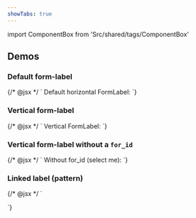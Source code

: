```yaml
---
showTabs: true
---
```


import ComponentBox from 'Src/shared/tags/ComponentBox'

## Demos

### Default form-label

<ComponentBox data-visual-test="form-label-default">
	{/* @jsx */ `
<FormLabel for_id="alone-1">
  Default horizontal FormLabel:
</FormLabel>
<Checkbox id="alone-1" label="Checkbox" />
	`}
</ComponentBox>

### Vertical form-label

<ComponentBox data-visual-test="form-label-vertical">
	{/* @jsx */ `
<FormLabel for_id="alone-2" label_direction="vertical">
  Vertical FormLabel:
</FormLabel>
<Checkbox id="alone-2" label="Checkbox" />
	`}
</ComponentBox>

### Vertical form-label without a `for_id`

<ComponentBox>
	{/* @jsx */ `
<FormLabel vertical={true}>
  Without for_id (select me):
</FormLabel>
<Checkbox label="Checkbox" />
	`}
</ComponentBox>

### Linked label (pattern)

<ComponentBox>
	{/* @jsx */ `
<form className="dnb-form">
  <div className="dnb-form__item">
    <div className="dnb-form__cell">
      <FormLabel
        for_id="switch-1"
        text="Form Label (click me):"
      />
    </div>
    <div className="dnb-form__cell">
      <Switch
        id="switch-1"
        value="Value of switch"
      />
    </div>
  </div>
</form>
	`}
</ComponentBox>
